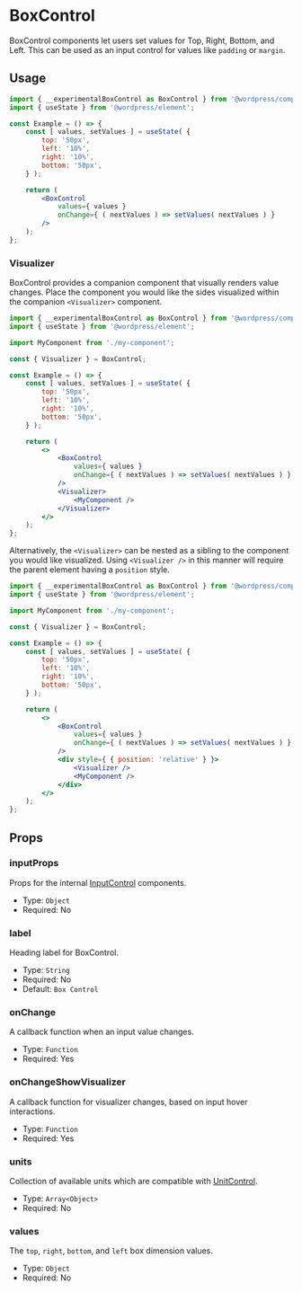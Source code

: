 # BoxControl

BoxControl components let users set values for Top, Right, Bottom, and Left. This can be used as an input control for values like `padding` or `margin`.

## Usage

```jsx
import { __experimentalBoxControl as BoxControl } from '@wordpress/components';
import { useState } from '@wordpress/element';

const Example = () => {
	const [ values, setValues ] = useState( {
		top: '50px',
		left: '10%',
		right: '10%',
		bottom: '50px',
	} );

	return (
		<BoxControl
			values={ values }
			onChange={ ( nextValues ) => setValues( nextValues ) }
		/>
	);
};
```

### Visualizer

BoxControl provides a companion component that visually renders value changes. Place the component you would like the sides visualized within the companion `<Visualizer>` component.

```jsx
import { __experimentalBoxControl as BoxControl } from '@wordpress/components';
import { useState } from '@wordpress/element';

import MyComponent from './my-component';

const { Visualizer } = BoxControl;

const Example = () => {
	const [ values, setValues ] = useState( {
		top: '50px',
		left: '10%',
		right: '10%',
		bottom: '50px',
	} );

	return (
		<>
			<BoxControl
				values={ values }
				onChange={ ( nextValues ) => setValues( nextValues ) }
			/>
			<Visualizer>
				<MyComponent />
			</Visualizer>
		</>
	);
};
```

Alternatively, the `<Visualizer>` can be nested as a sibling to the component you would like visualized. Using `<Visualizer />` in this manner will require the parent element having a `position` style.

```jsx
import { __experimentalBoxControl as BoxControl } from '@wordpress/components';
import { useState } from '@wordpress/element';

import MyComponent from './my-component';

const { Visualizer } = BoxControl;

const Example = () => {
	const [ values, setValues ] = useState( {
		top: '50px',
		left: '10%',
		right: '10%',
		bottom: '50px',
	} );

	return (
		<>
			<BoxControl
				values={ values }
				onChange={ ( nextValues ) => setValues( nextValues ) }
			/>
			<div style={ { position: 'relative' } }>
				<Visualizer />
				<MyComponent />
			</div>
		</>
	);
};
```

## Props

### inputProps

Props for the internal [InputControl](../input-control) components.

-   Type: `Object`
-   Required: No

### label

Heading label for BoxControl.

-   Type: `String`
-   Required: No
-   Default: `Box Control`

### onChange

A callback function when an input value changes.

-   Type: `Function`
-   Required: Yes

### onChangeShowVisualizer

A callback function for visualizer changes, based on input hover interactions.

-   Type: `Function`
-   Required: Yes

### units

Collection of available units which are compatible with [UnitControl](../unit-control).

-   Type: `Array<Object>`
-   Required: No

### values

The `top`, `right`, `bottom`, and `left` box dimension values.

-   Type: `Object`
-   Required: No
